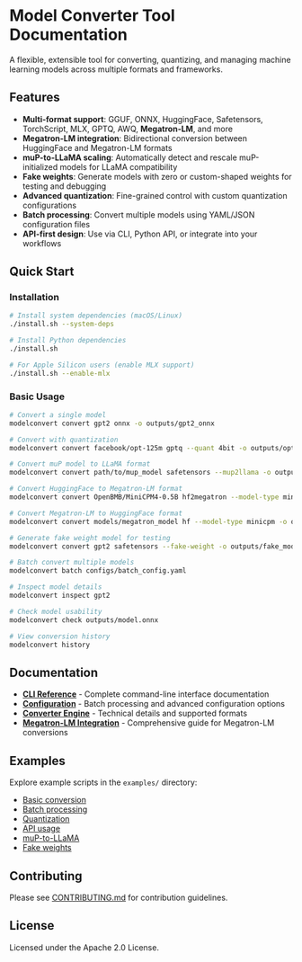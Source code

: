# Model Converter Tool Documentation

A flexible, extensible tool for converting, quantizing, and managing machine learning models across multiple formats and frameworks.

## Features

- **Multi-format support**: GGUF, ONNX, HuggingFace, Safetensors, TorchScript, MLX, GPTQ, AWQ, **Megatron-LM**, and more
- **Megatron-LM integration**: Bidirectional conversion between HuggingFace and Megatron-LM formats
- **muP-to-LLaMA scaling**: Automatically detect and rescale muP-initialized models for LLaMA compatibility
- **Fake weights**: Generate models with zero or custom-shaped weights for testing and debugging
- **Advanced quantization**: Fine-grained control with custom quantization configurations
- **Batch processing**: Convert multiple models using YAML/JSON configuration files
- **API-first design**: Use via CLI, Python API, or integrate into your workflows

## Quick Start

### Installation
```bash
# Install system dependencies (macOS/Linux)
./install.sh --system-deps

# Install Python dependencies
./install.sh

# For Apple Silicon users (enable MLX support)
./install.sh --enable-mlx
```

### Basic Usage
```bash
# Convert a single model
modelconvert convert gpt2 onnx -o outputs/gpt2_onnx

# Convert with quantization
modelconvert convert facebook/opt-125m gptq --quant 4bit -o outputs/opt_gptq

# Convert muP model to LLaMA format
modelconvert convert path/to/mup_model safetensors --mup2llama -o outputs/llama_model

# Convert HuggingFace to Megatron-LM format
modelconvert convert OpenBMB/MiniCPM4-0.5B hf2megatron --model-type minicpm -o outputs/minicpm_megatron

# Convert Megatron-LM to HuggingFace format
modelconvert convert models/megatron_model hf --model-type minicpm -o outputs/minicpm_hf

# Generate fake weight model for testing
modelconvert convert gpt2 safetensors --fake-weight -o outputs/fake_model

# Batch convert multiple models
modelconvert batch configs/batch_config.yaml

# Inspect model details
modelconvert inspect gpt2

# Check model usability
modelconvert check outputs/model.onnx

# View conversion history
modelconvert history
```

## Documentation

- **[CLI Reference](./cli.md)** - Complete command-line interface documentation
- **[Configuration](./config.md)** - Batch processing and advanced configuration options
- **[Converter Engine](./converter.md)** - Technical details and supported formats
- **[Megatron-LM Integration](./megatron.md)** - Comprehensive guide for Megatron-LM conversions

## Examples

Explore example scripts in the `examples/` directory:
- [Basic conversion](../examples/example_basic.py)
- [Batch processing](../examples/example_batch.py)
- [Quantization](../examples/example_quantization.py)
- [API usage](../examples/example_api.py)
- [muP-to-LLaMA](../examples/example_mup2llama.py)
- [Fake weights](../examples/example_fake_weight.py)

## Contributing

Please see [CONTRIBUTING.md](../CONTRIBUTING.md) for contribution guidelines.

## License

Licensed under the Apache 2.0 License. 